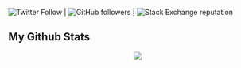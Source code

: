 
![Twitter Follow](https://img.shields.io/twitter/follow/engineer250?style=social) | ![GitHub followers](https://img.shields.io/github/followers/crispus-nj?style=social) | ![Stack Exchange reputation](https://img.shields.io/stackexchange/stackoverflow/r/7818605)

## My Github Stats

<div style="display: flex;">
    <div style="width: 50%;">
<!--         <img src="https://github-readme-streak-stats.herokuapp.com?user=crispus-nj&theme=gotham" /> -->
    </div>
    <div style="width: 50%;">
        <img src="https://github-readme-stats.vercel.app/api?username=crispus-nj&theme=gotham&custom_title=Crispus%20github%20stats" />
    </div>
</div>
